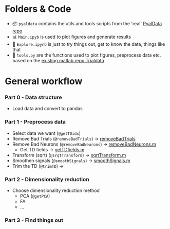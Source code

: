 # Folders & Code 

- 📦  `pyaldata` contains the utils and tools scripts from the 'real' [PyalData repo](https://github.com/mattperich/PyalData) 
- 📊  `Main.ipyb` is used to plot figures and generate results
- 🌲  `Explore.ipynb` is just to try things out, get to know the data, things like that
- 🔧 `tools.py` are the functions used to plot figures, preprocess data etc. based on the [existing matlab repo Trialdata](https://github.com/mattperich/TrialData)

# General workflow

### Part 0 - Data structure

- Load data and convert to pandas 

### Part 1 - Preprocess data

- Select data we want (`@getTDidx`)
- Remove Bad Trials (`@removeBadTrials`) $\rightarrow$ [removeBadTrials](https://github.com/mattperich/TrialData/blob/master/Tools/removeBadTrials.m) 
- Remove Bad Neurons (`@removeBadNeurons`) $\rightarrow$ [removeBadNeurons.m](https://github.com/mattperich/TrialData/blob/master/Tools/removeBadNeurons.m)
    - Get TD fields $\rightarrow$ [getTDfields.m](https://github.com/mattperich/TrialData/blob/master/Tools/getTDfields.m)
- Transform (sqrt) (`@srqtTransform`) $\rightarrow$ [sqrtTransform.m
](https://github.com/mattperich/TrialData/blob/master/Tools/sqrtTransform.m)
- Smoothen signals (`@smoothSignals`) $\rightarrow$ [smoothSignals.m](https://github.com/mattperich/TrialData/blob/master/Tools/smoothSignals.m)
- Trim the TD (`@trimTD`) $\rightarrow$ []()

### Part 2 - Dimensionality reduction

- Choose dimensionality reduction method
    - PCA (`@getPCA`)
    - FA
    - ...


### Part 3 - Find things out
